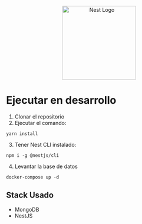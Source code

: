 <p align="center">
  <a href="http://nestjs.com/" target="blank"><img src="https://nestjs.com/img/logo-small.svg" width="200" alt="Nest Logo" /></a>
</p>

# Ejecutar en desarrollo

1. Clonar el repositorio
2. Ejecutar el comando:

```
yarn install
```

3. Tener Nest CLI instalado:

```
npm i -g @nestjs/cli
```

4. Levantar la base de datos

```
docker-compose up -d
```

## Stack Usado

- MongoDB
- NestJS
